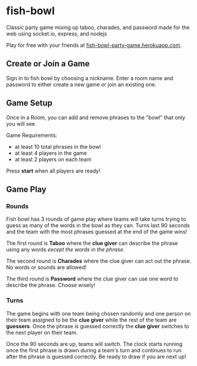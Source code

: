 # fish-bowl

Classic party game mixing up taboo, charades, and password made for the web using socket.io, express, and nodejs

Play for free with your friends at [fish-bowl-party-game.herokuapp.com](fish-bowl-party-game.herokuapp.com).

## Create or Join a Game

Sign in to fish bowl by choosing a nickname. Enter a room name and password to either create a new game or join an existing one.

## Game Setup

Once in a Room, you can add and remove phrases to the "bowl" that only you will see.

Game Requirements:

- at least 10 total phrases in the bowl
- at least 4 players in the game
- at least 2 players on each team

Press **start** when all players are ready!

## Game Play

### Rounds

Fish bowl has 3 rounds of game play where teams will take turns trying to guess as many of the words in the bowl as they can. Turns last 90 seconds and the team with the most phrases guessed at the end of the game wins!

The first round is **Taboo** where the **clue giver** can describe the phrase using any words _except the words in the phrase_.

The second round is **Charades** where the clue giver can act out the phrase. No words or sounds are allowed!

The third round is **Password** where the clue giver can use one word to describe the phrase. Choose wisely!

### Turns

The game begins with one team being chosen randomly and one person on their team assigned to be the **clue giver** while the rest of the team are **guessers**. Once the phrase is guessed correctly the **clue giver** switches to the next player on their team.

Once the 90 seconds are up, teams will switch. The clock starts running once the first phrase is drawn during a team's turn and continues to run after the phrase is guessed correctly. Be ready to draw if you are next up!
